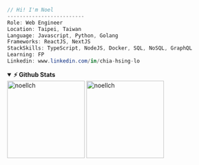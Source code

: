 ```csharp
// Hi! I'm Noel
-------------------------
Role: Web Engineer
Location: Taipei, Taiwan
Language: Javascript, Python, Golang
Frameworks: ReactJS, NextJS
StackSkills: TypeScript, NodeJS, Docker, SQL, NoSQL, GraphQL
Learning: FP
Linkedin: www.linkedin.com/in/chia-hsing-lo
```

<details open="true">	
<summary><b>⚡ Github Stats</b></summary>
<img height="180em" src="https://github-readme-stats.vercel.app/api?username=noellch&hide_border=true&show_icons=true&count_private=true&locale=en" alt="noellch" />

<img height="180em" src="https://github-readme-stats.vercel.app/api/top-langs?username=noellch&show_icons=true&locale=en&layout=compact&langs_count=7&hide_border=true&count_private=true" alt="noellch" />
</details>	

